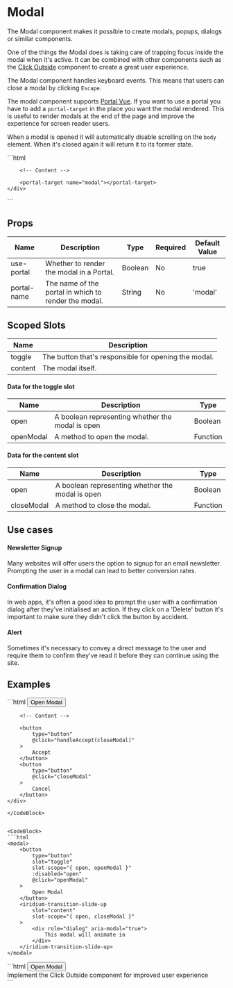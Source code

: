 # Modal

The Modal component makes it possible to create modals, popups, dialogs or similar components.

One of the things the Modal does is taking care of trapping focus inside the modal when it's active. It can be combined with other components such as the [Click Outside](../../helpers/click-outside/) component to create a great user experience.

The Modal component handles keyboard events. This means that users can close a modal by clicking `Escape`.

The modal component supports [Portal Vue](https://github.com/LinusBorg/portal-vue). If you want to use a portal you have to add a `portal-target` in the place you want the modal rendered. This is useful to render modals at the end of the page and improve the experience for screen reader users.

When a modal is opened it will automatically disable scrolling on the `body` element. When it's closed again it will return it to its former state.


<CodeBlock>
```html
<body>
    <div id="app">
        
        <!-- Content -->

        <portal-target name="modal"></portal-target>
    </div>
</body>
```
</CodeBlock>

## Props

| Name        | Description                                          | Type    | Required | Default Value |
|-------------|------------------------------------------------------|---------|----------|---------------|
| use-portal  | Whether to render the modal in a Portal.             | Boolean | No       | true          |
| portal-name | The name of the portal in which to render the modal. | String  | No       | 'modal'       |

## Scoped Slots

| Name    | Description                                          |
|---------|------------------------------------------------------|
| toggle  | The button that's responsible for opening the modal. |
| content | The modal itself.                                    |

#### Data for the toggle slot

| Name      | Description                                      | Type     |
|-----------|--------------------------------------------------|----------|
| open      | A boolean representing whether the modal is open | Boolean  |
| openModal | A method to open the modal.                      | Function |

#### Data for the content slot

| Name       | Description                                      | Type     |
|------------|--------------------------------------------------|----------|
| open       | A boolean representing whether the modal is open | Boolean  |
| closeModal | A method to close the modal.                     | Function |

## Use cases
#### Newsletter Signup
Many websites will offer users the option to signup for an email newsletter. Prompting the user in a modal can lead to better conversion rates.

#### Confirmation Dialog
In web apps, it's often a good idea to prompt the user with a confirmation dialog after they've initialised an action. If they click on a 'Delete' button it's important to make sure they didn't click the button by accident.

#### Alert
Sometimes it's necessary to convey a direct message to the user and require them to confirm they've read it before they can continue using the site.

## Examples

<CodeBlock>
```html
<modal>
    <button
        type="button"
        slot="toggle"
        slot-scope="{ open, openModal }"
        :disabled="open"
        @click="openModal"
    >
        Open Modal
    </button>
    <div
        slot="content"
        slot-scope="{ open, closeModal }"
        role="dialog"
        aria-modal="true"
    >

        <!-- Content -->

        <button 
            type="button"
            @click="handleAccept(closeModal)"
        >
            Accept
        </button>
        <button
            type="button"
            @click="closeModal"
        >
            Cancel
        </button>
    </div>
</modal>

<script>
    export default {
        methods: {
            handleAccept(closeModal) {
                // Write 'Accept' logic here

                closeModal()
            }
        }
    }
</script>
```
</CodeBlock>


<CodeBlock>
```html
<modal>
    <button
        type="button"
        slot="toggle"
        slot-scope="{ open, openModal }"
        :disabled="open"
        @click="openModal"
    >
        Open Modal
    </button>
    <iridium-transition-slide-up
        slot="content"
        slot-scope="{ open, closeModal }"
    >
        <div role="dialog" aria-modal="true">
            This modal will animate in
        </div>
    </iridium-transition-slide-up>
</modal>
```
</CodeBlock>

<CodeBlock>
```html
<modal>
    <button
        type="button"
        slot="toggle"
        slot-scope="{ open, openModal }"
        :disabled="open"
        @click="openModal"
    >
        Open Modal
    </button>
    <div class="modal-container"
        slot="content"
        slot-scope="{ open, closeModal }"
    >
        <click-outside @clickoutside="open ? closeModal() : ''">
            <div class="modal"         
                role="dialog"
                aria-modal="true"
            >
                Implement the Click Outside component for improved user experience
            </div>
        </click-outside>
    </div>
</modal>
```
</CodeBlock>
